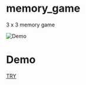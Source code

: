 # memory_game
3 x 3 memory game

![Demo](https://freddiefujiwara.com/jpy_bills_coins_calculator/ezgif.com-video-to-gif.gif)

# Demo
[TRY](https://freddiefujiwara.com/jpy_bills_coins_calculator/#/)
